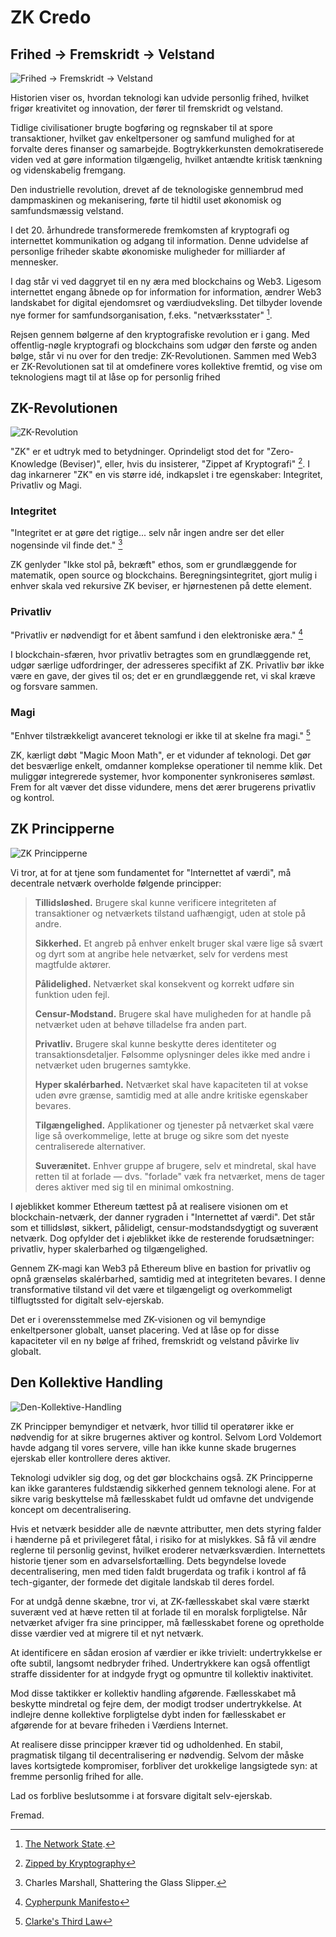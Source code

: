 # ZK Credo

## Frihed → Fremskridt → Velstand

![Frihed → Fremskridt → Velstand](freedom-progress-prosperity.jpeg)

Historien viser os, hvordan teknologi kan udvide personlig frihed, hvilket frigør kreativitet og innovation, der fører til fremskridt og velstand.

Tidlige civilisationer brugte bogføring og regnskaber til at spore transaktioner, hvilket gav enkeltpersoner og samfund mulighed for at forvalte deres finanser og samarbejde. Bogtrykkerkunsten demokratiserede viden ved at gøre information tilgængelig, hvilket antændte kritisk tænkning og videnskabelig fremgang.

Den industrielle revolution, drevet af de teknologiske gennembrud med dampmaskinen og mekanisering, førte til hidtil uset økonomisk og samfundsmæssig velstand.

I det 20. århundrede transformerede fremkomsten af kryptografi og internettet kommunikation og adgang til information. Denne udvidelse af personlige friheder skabte økonomiske muligheder for milliarder af mennesker.

I dag står vi ved daggryet til en ny æra med blockchains og Web3. Ligesom internettet engang åbnede op for information for information, ændrer Web3 landskabet for digital ejendomsret og værdiudveksling. Det tilbyder lovende nye former for samfundsorganisation, f.eks. "netværksstater" [^1].

Rejsen gennem bølgerne af den kryptografiske revolution er i gang. Med offentlig-nøgle kryptografi og blockchains som udgør den første og anden bølge, står vi nu over for den tredje: ZK-Revolutionen. Sammen med Web3 er ZK-Revolutionen sat til at omdefinere vores kollektive fremtid, og vise om teknologiens magt til at låse op for personlig frihed

## ZK-Revolutionen

![ZK-Revolution](zk-revolution.jpeg)

"ZK" er et udtryk med to betydninger. Oprindeligt stod det for "Zero-Knowledge (Beviser)", eller, hvis du insisterer, "Zippet af Kryptografi" [^2]. I dag inkarnerer "ZK" en vis større idé, indkapslet i tre egenskaber: Integritet, Privatliv og Magi.

### Integritet

"Integritet er at gøre det rigtige... selv når ingen andre ser det eller nogensinde vil finde det." [^3]

ZK genlyder "Ikke stol på, bekræft" ethos, som er grundlæggende for matematik, open source og blockchains. Beregningsintegritet, gjort mulig i enhver skala ved rekursive ZK beviser, er hjørnestenen på dette element.

### Privatliv

"Privatliv er nødvendigt for et åbent samfund i den elektroniske æra." [^4]

I blockchain-sfæren, hvor privatliv betragtes som en grundlæggende ret, udgør særlige udfordringer, der adresseres specifikt af ZK. Privatliv bør ikke være en gave, der gives til os; det er en grundlæggende ret, vi skal kræve og forsvare sammen.

### Magi

"Enhver tilstrækkeligt avanceret teknologi er ikke til at skelne fra magi." [^5]

ZK, kærligt døbt "Magic Moon Math", er et vidunder af teknologi. Det gør det besværlige enkelt, omdanner komplekse operationer til nemme klik. Det muliggør integrerede systemer, hvor komponenter synkroniseres sømløst. Frem for alt væver det disse vidundere, mens det ærer brugerens privatliv og kontrol.

## ZK Principperne

![ZK Principperne](zk-principles.jpeg)

Vi tror, at for at tjene som fundamentet for "Internettet af værdi", må decentrale netværk overholde følgende principper:

> **Tillidsløshed.** Brugere skal kunne verificere integriteten af transaktioner og netværkets tilstand uafhængigt, uden at stole på andre.
> 
> **Sikkerhed.** Et angreb på enhver enkelt bruger skal være lige så svært og dyrt som at angribe hele netværket, selv for verdens mest magtfulde aktører.
> 
> **Pålidelighed.** Netværket skal konsekvent og korrekt udføre sin funktion uden fejl.
> 
> **Censur-Modstand.** Brugere skal have muligheden for at handle på netværket uden at behøve tilladelse fra anden part.
> 
> **Privatliv.** Brugere skal kunne beskytte deres identiteter og transaktionsdetaljer. Følsomme oplysninger deles ikke med andre i netværket uden brugernes samtykke.
> 
> **Hyper skalérbarhed.** Netværket skal have kapaciteten til at vokse uden øvre grænse, samtidig med at alle andre kritiske egenskaber bevares.
> 
> **Tilgængelighed.** Applikationer og tjenester på netværket skal være lige så overkommelige, lette at bruge og sikre som det nyeste centraliserede alternativer.
> 
> **Suverænitet.** Enhver gruppe af brugere, selv et mindretal, skal have retten til at forlade — dvs. "forlade" væk fra netværket, mens de tager deres aktiver med sig til en minimal omkostning.

I øjeblikket kommer Ethereum tættest på at realisere visionen om et blockchain-netværk, der danner rygraden i "Internettet af værdi". Det står som et tillidsløst, sikkert, pålideligt, censur-modstandsdygtigt og suverænt netværk. Dog opfylder det i øjeblikket ikke de resterende forudsætninger: privatliv, hyper skalerbarhed og tilgængelighed.

Gennem ZK-magi kan Web3 på Ethereum blive en bastion for privatliv og opnå grænseløs skalérbarhed, samtidig med at integriteten bevares. I denne transformative tilstand vil det være et tilgængeligt og overkommeligt tilflugtssted for digitalt selv-ejerskab.

Det er i overensstemmelse med ZK-visionen og vil bemyndige enkeltpersoner globalt, uanset placering. Ved at låse op for disse kapaciteter vil en ny bølge af frihed, fremskridt og velstand påvirke liv globalt.

## Den Kollektive Handling

![Den-Kollektive-Handling
](the-collective-action.jpeg)

ZK Principper bemyndiger et netværk, hvor tillid til operatører ikke er nødvendig for at sikre brugernes aktiver og kontrol. Selvom Lord Voldemort havde adgang til vores servere, ville han ikke kunne skade brugernes ejerskab eller kontrollere deres aktiver.

Teknologi udvikler sig dog, og det gør blockchains også. ZK Principperne kan ikke garanteres fuldstændig sikkerhed gennem teknologi alene. For at sikre varig beskyttelse må fællesskabet fuldt ud omfavne det undvigende koncept om decentralisering.

Hvis et netværk besidder alle de nævnte attributter, men dets styring falder i hænderne på et privilegeret fåtal, i risiko for at mislykkes. Så få vil ændre reglerne til personlig gevinst, hvilket eroderer netværksværdien. Internettets historie tjener som en advarselsfortælling. Dets begyndelse lovede decentralisering, men med tiden faldt brugerdata og trafik i kontrol af få tech-giganter, der formede det digitale landskab til deres fordel.

For at undgå denne skæbne, tror vi, at ZK-fællesskabet skal være stærkt suverænt ved at hæve retten til at forlade til en moralsk forpligtelse. Når netværket afviger fra sine principper, må fællesskabet forene og opretholde disse værdier ved at migrere til et nyt netværk.

At identificere en sådan erosion af værdier er ikke trivielt: undertrykkelse er ofte subtil, langsomt nedbryder frihed. Undertrykkere kan også offentligt straffe dissidenter for at indgyde frygt og opmuntre til kollektiv inaktivitet.

Mod disse taktikker er kollektiv handling afgørende. Fællesskabet må beskytte mindretal og fejre dem, der modigt trodser undertrykkelse. At indlejre denne kollektive forpligtelse dybt inden for fællesskabet er afgørende for at bevare friheden i Værdiens Internet.

At realisere disse principper kræver tid og udholdenhed. En stabil, pragmatisk tilgang til decentralisering er nødvendig. Selvom der måske laves kortsigtede kompromiser, forbliver det urokkelige langsigtede syn: at fremme personlig frihed for alle.

Lad os forblive beslutsomme i at forsvare digitalt selv-ejerskab.

Fremad.

[^1]: [The Network State](https://thenetworkstate.com/the-network-state-in-one-sentence).
[^2]: [Zipped by Kryptography](https://twitter.com/vitalikbuterin/status/1309298689156866048)
[^3]: Charles Marshall, Shattering the Glass Slipper.
[^4]: [Cypherpunk Manifesto](https://nakamotoinstitute.org/static/docs/cypherpunk-manifesto.txt)
[^5]: [Clarke's Third Law](https://en.wikipedia.org/wiki/Clarke%27s_three_laws)
